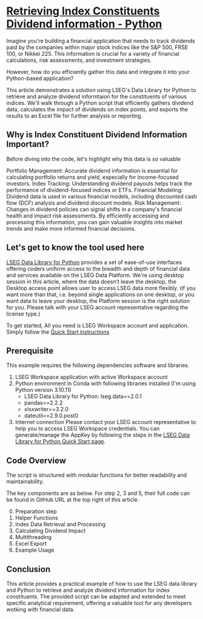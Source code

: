 # [Retrieving Index Constituents Dividend information - Python](https://developers.lseg.com/en/article-catalog/article/retrieving-index-constituents-dividend-information-with-python)
Imagine you're building a financial application that needs to track dividends paid by the companies within major stock indices like the S&P 500, FRSE 100, or Nikkei 225. This information is crucial for a variety of financial calculations, risk assessments, and investment strategies.

However, how do you efficiently gather this data and integrate it into your Python-based application?

This article demonstrates a solution using LSEG's Data Library for Python to retrieve and analyze dividend informtaion for the constituents of various indices. We'll walk through a Python script that efficiently gathers dividend data, calculates the impact of dividends on index points, and exports the results to an Excel file for further analysis or reporting.

## Why is Index Constituent Dividend Information Important?
Before diving into the code, let's highlight why this data is so valuable

Portfolio Management: Accurate dividend information is essential for calculating portfolio returns and yield, especially for income-focused investors.
Index Tracking: Understanding dividend payouts helps track the performance of dividend-focused indices or ETFs.
Financial Modeling: Dividend data is used in various financial models, including discounted cash flow (DCF) analysis and dividend discount models.
Risk Management: Changes in dividend policies can signal shifts in a company's financial health and impact risk assessments.
By efficiently accessing and processing this information, you can gain valuable insights into market trends and make more informed financial decisions.

## Let's get to know the tool used here 
[LSEG Data Library for Python](https://developers.lseg.com/en/api-catalog/lseg-data-platform/lseg-data-library-for-python) provides a set of ease-of-use interfaces offering coders uniform access to the breadth and depth of financial data and services available on the LSEG Data Platform. We're using desktop session in this article, where the data doesn’t leave the desktop, the Desktop access point allows user to access LSEG data more flexibly. (if you want more than that, i.e. beyond single applications on one desktop, or you want data to leave your desktop, the Platform session is the right solution for you. Please talk with your LSEG account representative regarding the license type.)

To get started, All you need is LSEG Workspace account and application. Simply follow the [Quick Start instructions](https://developers.lseg.com/en/api-catalog/lseg-data-platform/lseg-data-library-for-python/quick-start)

## Prerequisite
This example requires the following dependencies software and libraries.
1. LSEG Workspace application with active Workspace account
2. Python environment in Conda with following libraries installed (I'm using Python version 3.10.11)
   - LSEG Data Library for Python: lseg.data==2.0.1
   - pandas==2.2.2
   - xlsxwriter==3.2.0
   - dateutil==2.9.0.post0
3. Internet connection
Please contact your LSEG account representative to help you to access LSEG Workspace credentials. You can generate/manage the AppKey by following the steps in the [LSEG Data Library for Python Quick Start page](https://developers.lseg.com/en/api-catalog/lseg-data-platform/lseg-data-library-for-python/quick-start).

## Code Overview
The script is structured with modular functions for better readability and maintainability.

The key components are as below. For step 2, 3 and 5, their full code can be found in GitHub URL at the top right of this article.

0) Preparation step
1) Helper Functions
2) Index Data Retrieval and Processing
3) Calculating Dividend Impact
4) Multithreading
5) Excel Export
6) Example Usage

## Conclusion
This article provides a practical example of how to use the LSEG data library and Python to retrieve and analyze dividend information for index constituents. The provided script can be adapted and extended to meet specific analytical requirement, offering a valuable tool for any developers wotking with financial data.
